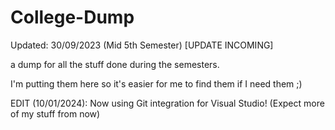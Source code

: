 # College-Dump
Updated: 30/09/2023 (Mid 5th Semester) [UPDATE INCOMING]

a dump for all the stuff done during the semesters. 

I'm putting them here so it's easier for me to find them if I need them ;)

EDIT (10/01/2024): Now using Git integration for Visual Studio! (Expect more of my stuff from now)

